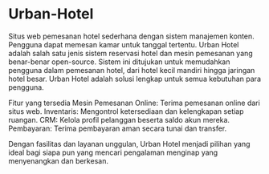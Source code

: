 # Urban-Hotel

Situs web pemesanan hotel sederhana dengan sistem manajemen konten. Pengguna dapat memesan kamar untuk tanggal tertentu.
Urban Hotel adalah salah satu jenis sistem reservasi hotel dan mesin pemesanan yang benar-benar open-source.
Sistem ini ditujukan untuk memudahkan pengguna dalam pemesanan hotel, dari hotel kecil mandiri hingga jaringan hotel besar.
Urban Hotel adalah solusi lengkap untuk semua kebutuhan para pengguna.

Fitur yang tersedia
Mesin Pemesanan Online: Terima pemesanan online dari situs web.
Inventaris: Mengontrol ketersediaan dan kelengkapan setiap ruangan.
CRM: Kelola profil pelanggan beserta saldo akun mereka.
Pembayaran: Terima pembayaran aman secara tunai dan transfer.

Dengan fasilitas dan layanan unggulan, Urban Hotel menjadi pilihan yang ideal bagi siapa pun yang mencari pengalaman menginap yang menyenangkan dan berkesan.
